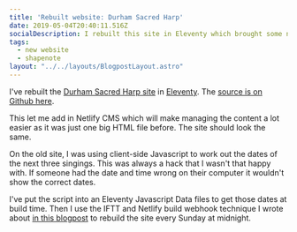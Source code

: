 ```yaml
---
title: 'Rebuilt website: Durham Sacred Harp'
date: 2019-05-04T20:40:11.516Z
socialDescription: I rebuilt this site in Eleventy which brought some nice advantages
tags:
  - new website
  - shapenote
layout: "../../layouts/BlogpostLayout.astro"
---
```

I've rebuilt the [Durham Sacred Harp site](https://durhamsacredharp.co.uk) in [Eleventy](https://www.11ty.io). The [source is on Github here](https://github.com/durhamsacredharp/durham-sacred-harp).

This let me add in Netlify CMS which will make managing the content a lot easier as it was just one big HTML file before. The site should look the same.

On the old site, I was using client-side Javascript to work out the dates of the next three singings. This was always a hack that I wasn't that happy with. If someone had the date and time wrong on their computer it wouldn't show the correct dates.

I've put the script into an Eleventy Javascript Data files to get those dates at build time. Then I use the IFTT and Netlify build webhook technique I wrote about [in this blogpost](/blog/2019-04-25-publishing-my-pocket-reading-list-on-this-website) to rebuild the site every Sunday at midnight.
